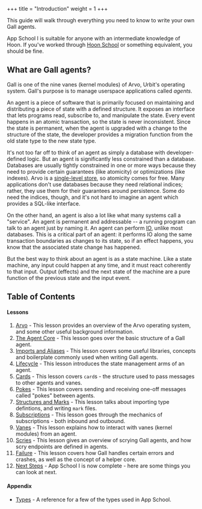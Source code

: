 +++
title = "Introduction"
weight = 1
+++

This guide will walk through everything you need to know to write your own Gall
agents.

App School I is suitable for anyone with an intermediate knowledge of Hoon. If
you've worked through [Hoon School](/courses/hoon-school/) or something
equivalent, you should be fine.

## What are Gall agents?

Gall is one of the nine vanes (kernel modules) of Arvo, Urbit's operating
system. Gall's purpose is to manage userspace applications called _agents_.

An agent is a piece of software that is primarily focused on maintaining and
distributing a piece of state with a defined structure. It exposes an interface
that lets programs read, subscribe to, and manipulate the state. Every event
happens in an atomic transaction, so the state is never inconsistent. Since the
state is permanent, when the agent is upgraded with a change to the structure of
the state, the developer provides a migration function from the old state type
to the new state type.

It's not too far off to think of an agent as simply a database with
developer-defined logic. But an agent is significantly less constrained than a
database. Databases are usually tightly constrained in one or more ways because
they need to provide certain guarantees (like atomicity) or optimizations (like
indexes). Arvo is a [single-level store](/system/kernel/arvo#single-level-store), so atomicity comes for free. Many
applications don't use databases because they need relational indices; rather,
they use them for their guarantees around persistence. Some do need the indices,
though, and it's not hard to imagine an agent which provides a SQL-like
interface.

On the other hand, an agent is also a lot like what many systems call a
"service". An agent is permanent and addressable -- a running program can talk
to an agent just by naming it. An agent can perform [IO](https://urbit.org/blog/io-in-hoon), unlike most databases.
This is a critical part of an agent: it performs IO along the same transaction
boundaries as changes to its state, so if an effect happens, you know that the
associated state change has happened.

But the best way to think about an agent is as a state machine. Like a state
machine, any input could happen at any time, and it must react coherently to
that input. Output (effects) and the next state of the machine are a pure
function of the previous state and the input event.

## Table of Contents

#### Lessons

1. [Arvo](/courses/app-school/1-arvo) - This lesson provides an
   overview of the Arvo operating system, and some other useful background
   information.
2. [The Agent Core](/courses/app-school/2-agent) - This lesson goes over
   the basic structure of a Gall agent.
3. [Imports and Aliases](/courses/app-school/3-imports-and-aliases) -
   This lesson covers some useful libraries, concepts and boilerplate commonly
   used when writing Gall agents.
4. [Lifecycle](/courses/app-school/4-lifecycle) - This lesson introduces
   the state management arms of an agent.
5. [Cards](/courses/app-school/5-cards) - This lesson covers `card`s -
   the structure used to pass messages to other agents and vanes.
6. [Pokes](/courses/app-school/6-pokes) - This lesson covers sending and
   receiving one-off messages called "pokes" between agents.
7. [Structures and Marks](/courses/app-school/7-sur-and-marks) - This
   lesson talks about importing type defintions, and writing `mark` files.
8. [Subscriptions](/courses/app-school/8-subscriptions) - This lesson
   goes through the mechanics of subscriptions - both inbound and outbound.
9. [Vanes](/courses/app-school/9-vanes) - This lesson explains how to
   interact with vanes (kernel modules) from an agent.
10. [Scries](/courses/app-school/10-scry) - This lesson gives an overview
    of scrying Gall agents, and how scry endpoints are defined in agents.
11. [Failure](/courses/app-school/11-fail) - This lesson covers how Gall
    handles certain errors and crashes, as well as the concept of a helper core.
12. [Next Steps](/courses/app-school/12-next-steps) - App School I is
    now complete - here are some things you can look at next.

#### Appendix

- [Types](/courses/app-school/types) - A reference for a few of
  the types used in App School.
